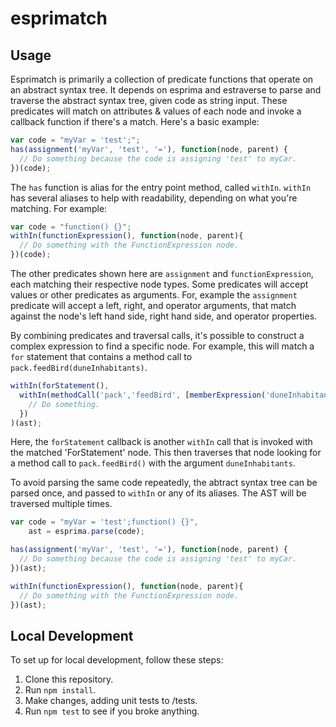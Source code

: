 # esprimatch

## Usage
Esprimatch is primarily a collection of predicate functions that operate on an abstract syntax tree.
It depends on esprima and estraverse to parse and traverse the abstract syntax tree, given code as
string input. These predicates will match on attributes & values of each node and invoke a callback
function if there's a match. Here's a basic example:

```javascript
var code = "myVar = 'test';";
has(assignment('myVar', 'test', '='), function(node, parent) {
  // Do something because the code is assigning 'test' to myCar.
})(code);
```

The `has` function is alias for the entry point method, called `withIn`. `withIn` has several
aliases to help with readability, depending on what you're matching. For example:

```javascript
var code = "function() {}";
withIn(functionExpression(), function(node, parent){
  // Do something with the FunctionExpression node.
})(code);
```

The other predicates shown here are `assignment` and `functionExpression`, each matching their
respective node types. Some predicates will accept values or other predicates as arguments. For,
example the `assignment` predicate will accept a left, right, and operator arguments, that match
against the node's left hand side, right hand side, and operator properties.

By combining predicates and traversal calls, it's possible to construct a complex expression to find
a specific node. For example, this will match a `for` statement that contains a method call to
`pack.feedBird(duneInhabitants)`.

```javascript
withIn(forStatement(),
  withIn(methodCall('pack','feedBird', [memberExpression('duneInhabitants')]), function(node) {
    // Do something.
  })
)(ast);
```

Here, the `forStatement` callback is another `withIn` call that is invoked with the matched
'ForStatement' node. This then traverses that node looking for a method call to `pack.feedBird()`
with the argument `duneInhabitants`.

To avoid parsing the same code repeatedly, the abtract syntax tree can be parsed once, and passed to
`withIn` or any of its aliases. The AST will be traversed multiple times.

```javascript
var code = "myVar = 'test';function() {}",
    ast = esprima.parse(code);

has(assignment('myVar', 'test', '='), function(node, parent) {
  // Do something because the code is assigning 'test' to myCar.
})(ast);

withIn(functionExpression(), function(node, parent){
  // Do something with the FunctionExpression node.
})(ast);
```

## Local Development
To set up for local development, follow these steps:
1. Clone this repository.
2. Run `npm install`.
3. Make changes, adding unit tests to /tests.
4. Run `npm test` to see if you broke anything.
